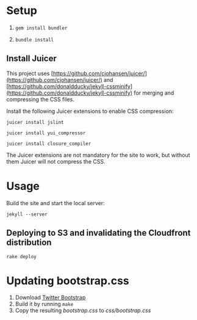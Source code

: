 # Setup

1. `gem install bundler`

2. `bundle install`

## Install Juicer

This project uses
[https://github.com/cjohansen/juicer/](https://github.com/cjohansen/juicer/) and
[https://github.com/donaldducky/jekyll-cssminify](https://github.com/donaldducky/jekyll-cssminify)
for merging and compressing the CSS files.

Install the following Juicer extensions to enable CSS compression:

`juicer install jslint`

`juicer install yui_compressor`

`juicer install closure_compiler`

The Juicer extensions are not mandatory for the site to work, but without them
Juicer will not compress the CSS.

# Usage

Build the site and start the local server:

`jekyll --server`

## Deploying to S3 and invalidating the Cloudfront distribution

`rake deploy`

# Updating bootstrap.css

1. Download [Twitter Bootstrap](https://github.com/twitter/bootstrap/)
2. Build it by running `make`
3. Copy the resulting *bootstrap.css* to *css/bootstrap.css*
